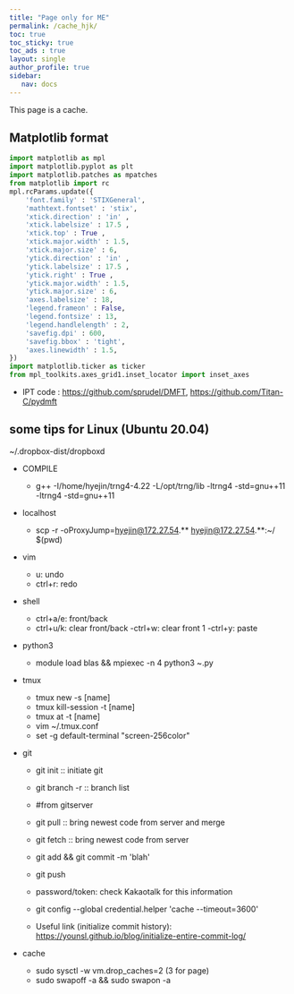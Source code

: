 ```yaml
---
title: "Page only for ME"
permalink: /cache_hjk/
toc: true
toc_sticky: true
toc_ads : true
layout: single
author_profile: true
sidebar:
   nav: docs
---
```


This page is a cache.

## Matplotlib format

```python
import matplotlib as mpl
import matplotlib.pyplot as plt
import matplotlib.patches as mpatches
from matplotlib import rc
mpl.rcParams.update({
    'font.family' : 'STIXGeneral',
    'mathtext.fontset' : 'stix',
    'xtick.direction' : 'in' ,
    'xtick.labelsize' : 17.5 ,
    'xtick.top' : True ,
    'xtick.major.width' : 1.5,
    'xtick.major.size' : 6,
    'ytick.direction' : 'in' ,
    'ytick.labelsize' : 17.5 ,
    'ytick.right' : True ,
    'ytick.major.width' : 1.5,
    'ytick.major.size' : 6,
    'axes.labelsize' : 18,
    'legend.frameon' : False,
    'legend.fontsize' : 13,
    'legend.handlelength' : 2,
    'savefig.dpi' : 600, 
    'savefig.bbox' : 'tight',
    'axes.linewidth' : 1.5,
})
import matplotlib.ticker as ticker
from mpl_toolkits.axes_grid1.inset_locator import inset_axes
```

* IPT code : <https://github.com/sprudel/DMFT>, <https://github.com/Titan-C/pydmft>


## some tips for Linux (Ubuntu 20.04)

~/.dropbox-dist/dropboxd

* COMPILE
   - g++ -I/home/hyejin/trng4-4.22  -L/opt/trng/lib -ltrng4 -std=gnu++11 -ltrng4 -std=gnu++11

* localhost
   - scp -r -oProxyJump=hyejin@172.27.54.** hyejin@172.27.54.**:~/ $(pwd)

* vim
   - u: undo
   - ctrl+r: redo

* shell
   - ctrl+a/e: front/back
   - ctrl+u/k: clear front/back
   -ctrl+w: clear front 1
   -ctrl+y: paste

* python3
   - module load blas && mpiexec -n 4 python3 ~.py
 
* tmux
   - tmux new -s [name]
   - tmux kill-session -t [name]
   - tmux at -t [name]
   - vim ~/.tmux.conf
   - set -g default-terminal "screen-256color"

* git
   - git init :: initiate git
   - git branch -r :: branch list
   - #from gitserver
   - git pull :: bring newest code from server and merge
   - git fetch :: bring newest code from server
   - git add && git commit -m 'blah'
   - git push
   - password/token: check Kakaotalk for this information
   - git config --global credential.helper 'cache --timeout=3600'
 
   - Useful link (initialize commit history): https://younsl.github.io/blog/initialize-entire-commit-log/

* cache
   - sudo sysctl -w vm.drop_caches=2 (3 for page)
   - sudo swapoff -a && sudo swapon -a

